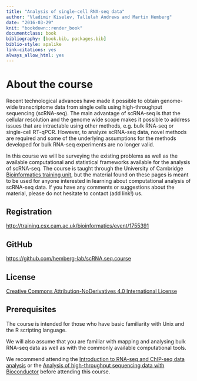 ```yaml
--- 
title: "Analysis of single-cell RNA-seq data"
author: "Vladimir Kiselev, Tallulah Andrews and Martin Hemberg"
date: "2016-03-29"
knit: "bookdown::render_book"
documentclass: book
bibliography: [book.bib, packages.bib]
biblio-style: apalike
link-citations: yes
always_allow_html: yes
---
```


# About the course

Recent technological advances have made it possible to obtain genome-wide transcriptome data from single cells using high-throughput sequencing (scRNA-seq). The main advantage of scRNA-seq is that the cellular resolution and the genome wide scope makes it possible to address issues that are intractable using other methods, e.g. bulk RNA-seq or single-cell RT-qPCR. However, to analyze scRNA-seq data, novel methods are required and some of the underlying assumptions for the methods developed for bulk RNA-seq experiments are no longer valid.

In this course we will be surveying the existing problems as well as the available computational and statistical frameworks available for the analysis of scRNA-seq. The course is taught through the University of Cambridge <a href="http://training.csx.cam.ac.uk/bioinformatics/" target="blank">Bioinformatics training unit</a>, but the material found on these pages is meant to be used for anyone interested in learning about computational analysis of scRNA-seq data. If you have any comments or suggestions about the material, please do not hesitate to contact (add link!) us.

## Registration  

<a href="http://training.csx.cam.ac.uk/bioinformatics/event/1755391" target="blank">http://training.csx.cam.ac.uk/bioinformatics/event/1755391</a>

## GitHub
<a href="https://github.com/hemberg-lab/scRNA.seq.course" target="blank">https://github.com/hemberg-lab/scRNA.seq.course</a>

## License
<a href="http://creativecommons.org/licenses/by-nd/4.0" target="blank">Creative Commons Attribution-NoDerivatives 4.0 International License</a>

## Prerequisites

The course is intended for those who have basic familiarity with Unix and the R scripting language.

We will also assume that you are familiar with mapping and analysing bulk RNA-seq data as well as with the commonly available computational tools.

We recommend attending the [Introduction to RNA-seq and ChIP-seq data analysis](http://training.csx.cam.ac.uk/bioinformatics/event/1544785) or the [Analysis of high-throughput sequencing data with Bioconductor](http://training.csx.cam.ac.uk/bioinformatics/event/1614561) before attending this course.
